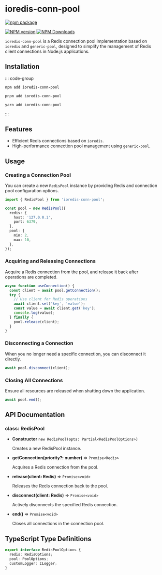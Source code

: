 # ioredis-conn-pool

[![npm package](https://nodei.co/npm/ioredis-conn-pool.png?downloads=true&downloadRank=true&stars=true)](https://www.npmjs.com/package/ioredis-conn-pool)

[![NPM version](https://img.shields.io/npm/v/ioredis-conn-pool.svg?style=flat)](https://npmjs.org/package/ioredis-conn-pool)
[![NPM Downloads](https://img.shields.io/npm/dm/ioredis-conn-pool.svg?style=flat)](https://npmjs.org/package/ioredis-conn-pool)

`ioredis-conn-pool` is a Redis connection pool implementation based on `ioredis` and `generic-pool`, designed to simplify the management of Redis client connections in Node.js applications.

## Installation

::: code-group

```bash [npm]
npm add ioredis-conn-pool
```
```bash [pnpm]
pnpm add ioredis-conn-pool
```
```bash [yarn]
yarn add ioredis-conn-pool
```

:::

## Features

- Efficient Redis connections based on `ioredis`.
- High-performance connection pool management using `generic-pool`.

## Usage

### Creating a Connection Pool

You can create a new `RedisPool` instance by providing Redis and connection pool configuration options.

```ts
import { RedisPool } from 'ioredis-conn-pool';

const pool = new RedisPool({
  redis: {
    host: '127.0.0.1',
    port: 6379,
  },
  pool: {
    min: 2,
    max: 10,
  },
});
```

### Acquiring and Releasing Connections

Acquire a Redis connection from the pool, and release it back after operations are completed.

```ts
async function useConnection() {
  const client = await pool.getConnection();
  try {
    // Use client for Redis operations
    await client.set('key', 'value');
    const value = await client.get('key');
    console.log(value);
  } finally {
    pool.release(client);
  }
}
```

### Disconnecting a Connection

When you no longer need a specific connection, you can disconnect it directly.

```ts
await pool.disconnect(client);
```

### Closing All Connections

Ensure all resources are released when shutting down the application.

```ts
await pool.end();
```

## API Documentation

### class: RedisPool

- **Constructor** `new RedisPool(opts: Partial<RedisPoolOptions>)`
  
  Creates a new RedisPool instance.

- **getConnection(priority?: number)** => `Promise<Redis>`

  Acquires a Redis connection from the pool.

- **release(client: Redis)** => `Promise<void>`

  Releases the Redis connection back to the pool.

- **disconnect(client: Redis)** => `Promise<void>`

  Actively disconnects the specified Redis connection.

- **end()** => `Promise<void>`

  Closes all connections in the connection pool.

## TypeScript Type Definitions

```ts
export interface RedisPoolOptions {
  redis: RedisOptions;
  pool: PoolOptions;
  customLogger: ILogger;
}
